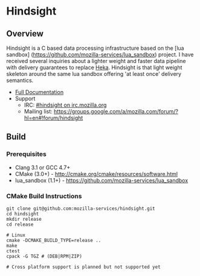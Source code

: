 # Hindsight

## Overview

Hindsight is a C based data processing infrastructure based on the [lua sandbox]
(https://github.com/mozilla-services/lua_sandbox) project.  I have received
several inquiries about a lighter weight and faster data pipeline with delivery
guarantees to replace [Heka](https://github.com/mozilla-services/heka).
Hindsight is that light weight skeleton around the same lua sandbox offering
'at least once' delivery semantics.

* [Full Documentation](docs/index.md)
* Support
    * IRC: [#hindsight on irc.mozilla.org](irc://irc.mozilla.org/hindsight)
    * Mailing list: https://groups.google.com/a/mozilla.com/forum/?hl=en#!forum/hindsight

## Build

### Prerequisites

* Clang 3.1 or GCC 4.7+
* CMake (3.0+) - http://cmake.org/cmake/resources/software.html
* lua_sandbox (1.1+) - https://github.com/mozilla-services/lua_sandbox

### CMake Build Instructions

    git clone git@github.com:mozilla-services/hindsight.git
    cd hindsight 
    mkdir release
    cd release
    
    # Linux
    cmake -DCMAKE_BUILD_TYPE=release ..
    make
    ctest
    cpack -G TGZ # (DEB|RPM|ZIP)

    # Cross platform support is planned but not supported yet
